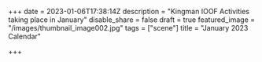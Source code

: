 +++
date = 2023-01-06T17:38:14Z
description = "Kingman IOOF Activities taking place in January"
disable_share = false
draft = true
featured_image = "/images/thumbnail_image002.jpg"
tags = ["scene"]
title = "January 2023 Calendar"

+++
